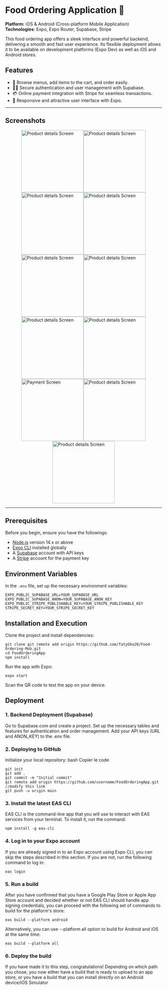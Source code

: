 # Food Ordering Application 🍲

**Platform**: iOS & Android (Cross-platform Mobile Application)  
**Technologies**: Expo, Expo Router, Supabase, Stripe

This food ordering app offers a sleek interface and powerful backend, delivering a smooth and fast user experience. Its flexible deployment allows it to be available on development platforms (Expo Dev) as well as iOS and Android stores.

## Features
- 🛒 Browse menus, add items to the cart, and order easily.
- 🕵️‍♂️ Secure authentication and user management with Supabase.
- 💳 Online payment integration with Stripe for seamless transactions.
- 🎨 Responsive and attractive user interface with Expo.

---

## Screenshots
<div style="display: flex; flex-wrap: wrap; justify-content: center;">
  <img src="/photos/0.webp" width="200" alt="Product details Screen"/>
  <img src="/photos/1.webp" width="200" alt="Product details Screen"/>
  <img src="/photos/2.webp" width="200" alt="Product details Screen"/>
  <img src="/photos/3.webp" width="200" alt="Product details Screen"/>
  <img src="/photos/4.webp" width="200" alt="Product details Screen"/>
  <img src="/photos/5.webp" width="200" alt="Product details Screen"/>
  <img src="/photos/6.webp" width="200" alt="Product details Screen"/>
  <img src="/photos/7.webp" width="200" alt="Product details Screen"/>
  <img src="/photos/9.webp" width="200" alt="Payment Screen"/>
  <img src="/photos/10.webp" width="200" alt="Product details Screen"/>
  <img src="/photos/11.webp" width="200" alt="Product details Screen"/>
</div>

---

## Prerequisites

Before you begin, ensure you have the followings:
- [Node.js](https://nodejs.org/) version 14.x or above
- [Expo CLI](https://docs.expo.dev/get-started/installation/) installed globally
- A [Supabase](https://supabase.com/) account with API keys
- A [Stripe](https://stripe.com/) account for the payment key

## Environment Variables

In the `.env` file, set up the necessary environment variables:
```env
EXPO_PUBLIC_SUPABASE_URL=YOUR_SUPABASE_URL
EXPO_PUBLIC_SUPABASE_ANON=YOUR_SUPABASE_ANON_KEY
EXPO_PUBLIC_STRIPE_PUBLISHABLE_KEY=YOUR_STRIPE_PUBLISHABLE_KEY
STRIPE_SECRET_KEY=YOUR_STRIPE_SECRET_KEY
```

## Installation and Execution

Clone the project and install dependencies:
```
git clone git remote add origin https://github.com/TatyOko28/Food-Ordering-Mob.git
cd FoodOrderingApp
npm install
```

Run the app with Expo:
```
expo start
```
Scan the QR code to test the app on your device.

## Deployment
### 1. Backend Deployment (Supabase)
Go to Supabase.com and create a project.
Set up the necessary tables and features for authentication and order management.
Add your API keys (URL and ANON_KEY) to the .env file.

### 2. Deploying to GitHub
Initialize your local repository:
bash
Copier le code
```
git init
git add .
git commit -m "Initial commit"
git remote add origin https://github.com/username/FoodOrderingApp.git  //modify this link
git push -u origin main
```

### 3. Install the latest EAS CLI
EAS CLI is the command-line app that you will use to interact with EAS services from your terminal. To install it, run the command:
```
npm install -g eas-cli
```

### 4. Log in to your Expo account
If you are already signed in to an Expo account using Expo CLI, you can skip the steps described in this section. If you are not, run the following command to log in:
```
eas login
```

### 5. Run a build
After you have confirmed that you have a Google Play Store or Apple App Store account and decided whether or not EAS CLI should handle app signing credentials, you can proceed with the following set of commands to build for the platform's store:
```
eas build --platform android
```
Alternatively, you can use --platform all option to build for Android and iOS at the same time:
```
eas build --platform all
```

### 6. Deploy the build
If you have made it to this step, congratulations! Depending on which path you chose, you now either have a build that is ready to upload to an app store, or you have a build that you can install directly on an Android device/iOS Simulator




